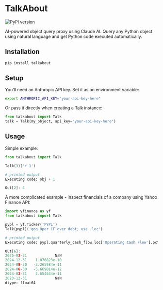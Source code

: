 # TalkAbout

[![PyPI version](https://badge.fury.io/py/talkabout.svg)](https://badge.fury.io/py/talkabout)

AI-powered object query proxy using Claude AI. Query any Python object using natural language and get Python code executed automatically.

## Installation

```bash
pip install talkabout
```

## Setup

You'll need an Anthropic API key. Set it as an environment variable:

```bash
export ANTHROPIC_API_KEY="your-api-key-here"
```

Or pass it directly when creating a Talk instance:

```python
from talkabout import Talk
talk = Talk(my_object, api_key="your-api-key-here")
```

## Usage

Simple example:

```python
from talkabout import Talk

Talk(3)('+ 1')

# printed output
Executing code: obj + 1

Out[2]: 4
```

A more complicated example - inspect financials of a company using Yahoo Finance API:

```python
import yfinance as yf
from talkabout import Talk

pypl = yf.Ticker('PYPL')
Talk(pypl)('qoq Oper CF over debt; use .loc')

# printed output
Executing code: pypl.quarterly_cash_flow.loc['Operating Cash Flow'].pct_change() / pypl.quarterly_balancesheet.loc['Total Debt']

Out[6]:
2025-03-31             NaN
2024-12-31    1.076823e-10
2024-09-30   -3.265984e-11
2024-06-30   -5.669014e-12
2024-03-31    2.654644e-11
2023-12-31             NaN
dtype: float64
```

